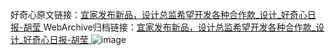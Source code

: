 好奇心原文链接：[宜家发布新品，设计总监希望开发各种合作款_设计_好奇心日报-胡莹 ](https://www.qdaily.com/articles/6022.html)
WebArchive归档链接：[宜家发布新品，设计总监希望开发各种合作款_设计_好奇心日报-胡莹 ](http://web.archive.org/web/20180929102212/http://www.qdaily.com:80/articles/6022.html)
![image](http://ww3.sinaimg.cn/large/007d5XDply1g3w9hcuu6oj30u05v8hdt)